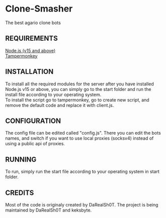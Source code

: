 # Clone-Smasher
The best agario clone bots


REQUIREMENTS
------------

[Node.js (v15 and above)](https://nodejs.org/en/)<br/>
[Tampermonkey](https://www.tampermonkey.net/)

INSTALLATION
------------
To install all the required modules for the server after you have installed Node.js v15 or above, you can simply go to the start folder and run the install file according to your operating system.<br/>
To install the script go to tampermonkey, go to create new script, and remove the default code and replace it with client.js.

CONFIGURATION
-------------
The config file can be edited called "config.js". There you can edit the bots names, and switch if you want to use local proxies (socksv4) instead of using a public api of proxies.


RUNNING
-------------
To run, simply run the start file according to your operating system in start folder.

CREDITS
-------------
Most of the code is originaly created by DaRealSh0T.
The project is being maintained by DaRealSh0T and keksbyte.
